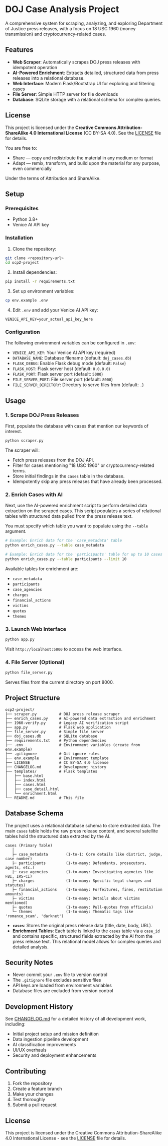 # DOJ Case Analysis Project

A comprehensive system for scraping, analyzing, and exploring Department of Justice press releases, with a focus on 18 USC 1960 (money transmission) and cryptocurrency-related cases.

## Features

- **Web Scraper**: Automatically scrapes DOJ press releases with idempotent operation
- **AI-Powered Enrichment**: Extracts detailed, structured data from press releases into a relational database.
- **Web Interface**: Modern Flask/Bootstrap UI for exploring and filtering cases
- **File Server**: Simple HTTP server for file downloads
- **Database**: SQLite storage with a relational schema for complex queries.

## License

This project is licensed under the **Creative Commons Attribution-ShareAlike 4.0 International License** (CC BY-SA 4.0). See the [LICENSE](LICENSE) file for details.

You are free to:
- Share — copy and redistribute the material in any medium or format
- Adapt — remix, transform, and build upon the material for any purpose, even commercially

Under the terms of Attribution and ShareAlike.

## Setup

### Prerequisites

- Python 3.8+
- Venice AI API key

### Installation

1. Clone the repository:
```bash
git clone <repository-url>
cd ocp2-project
```

2. Install dependencies:
```bash
pip install -r requirements.txt
```

3. Set up environment variables:
```bash
cp env.example .env
```

4. Edit `.env` and add your Venice AI API key:
```
VENICE_API_KEY=your_actual_api_key_here
```

### Configuration

The following environment variables can be configured in `.env`:

- `VENICE_API_KEY`: Your Venice AI API key (required)
- `DATABASE_NAME`: Database filename (default: `doj_cases.db`)
- `FLASK_DEBUG`: Enable Flask debug mode (default: `False`)
- `FLASK_HOST`: Flask server host (default: `0.0.0.0`)
- `FLASK_PORT`: Flask server port (default: `5000`)
- `FILE_SERVER_PORT`: File server port (default: `8000`)
- `FILE_SERVER_DIRECTORY`: Directory to serve files from (default: `.`)

## Usage

### 1. Scrape DOJ Press Releases

First, populate the database with cases that mention our keywords of interest.

```bash
python scraper.py
```

The scraper will:
- Fetch press releases from the DOJ API.
- Filter for cases mentioning "18 USC 1960" or cryptocurrency-related terms.
- Store initial findings in the `cases` table in the database.
- Idempotently skip any press releases that have already been processed.

### 2. Enrich Cases with AI

Next, use the AI-powered enrichment script to perform detailed data extraction on the scraped cases. This script populates a series of relational tables with structured data pulled from the press release text.

You must specify which table you want to populate using the `--table` argument.

```bash
# Example: Enrich data for the 'case_metadata' table
python enrich_cases.py --table case_metadata

# Example: Enrich data for the 'participants' table for up to 10 cases
python enrich_cases.py --table participants --limit 10
```

Available tables for enrichment are:
- `case_metadata`
- `participants`
- `case_agencies`
- `charges`
- `financial_actions`
- `victims`
- `quotes`
- `themes`

### 3. Launch Web Interface

```bash
python app.py
```

Visit `http://localhost:5000` to access the web interface.

### 4. File Server (Optional)

```bash
python file_server.py
```

Serves files from the current directory on port 8000.

## Project Structure

```
ocp2-project/
├── scraper.py          # DOJ press release scraper
├── enrich_cases.py     # AI-powered data extraction and enrichment
├── 1960-verify.py      # Legacy AI verification script
├── app.py              # Flask web application
├── file_server.py      # Simple file server
├── doj_cases.db        # SQLite database
├── requirements.txt    # Python dependencies
├── .env                # Environment variables (create from env.example)
├── .gitignore          # Git ignore rules
├── env.example         # Environment template
├── LICENSE             # CC BY-SA 4.0 license
├── CHANGELOG.md        # Development history
├── templates/          # Flask templates
│   ├── base.html
│   ├── index.html
│   ├── cases.html
│   ├── case_detail.html
│   └── enrichment.html
└── README.md           # This file
```

## Database Schema

The project uses a relational database schema to store extracted data. The main `cases` table holds the raw press release content, and several satellite tables hold the structured data extracted by the AI.

```
cases (Primary Table)
   │
   ├─ case_metadata        (1-to-1: Core details like district, judge, case number)
   ├─ participants         (1-to-many: Defendants, prosecutors, agents, etc.)
   ├─ case_agencies        (1-to-many: Investigating agencies like FBI, IRS-CI)
   ├─ charges              (1-to-many: Specific legal charges and statutes)
   ├─ financial_actions    (1-to-many: Forfeitures, fines, restitution amounts)
   ├─ victims              (1-to-many: Details about victims mentioned)
   ├─ quotes               (1-to-many: Pull-quotes from officials)
   └─ themes               (1-to-many: Thematic tags like 'romance_scam', 'darknet')
```

- **`cases`**: Stores the original press release data (title, date, body, URL).
- **Enrichment Tables**: Each table is linked to the `cases` table via a `case_id` and contains specific, structured fields extracted by the AI from the press release text. This relational model allows for complex queries and detailed analysis.

## Security Notes

- Never commit your `.env` file to version control
- The `.gitignore` file excludes sensitive files
- API keys are loaded from environment variables
- Database files are excluded from version control

## Development History

See [CHANGELOG.md](CHANGELOG.md) for a detailed history of all development work, including:
- Initial project setup and mission definition
- Data ingestion pipeline development
- AI classification improvements
- UI/UX overhauls
- Security and deployment enhancements

## Contributing

1. Fork the repository
2. Create a feature branch
3. Make your changes
4. Test thoroughly
5. Submit a pull request

## License

This project is licensed under the Creative Commons Attribution-ShareAlike 4.0 International License - see the [LICENSE](LICENSE) file for details. 